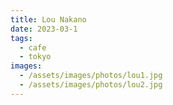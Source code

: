 ```yaml
---
title: Lou Nakano
date: 2023-03-1
tags:
  - cafe
  - tokyo
images:
  - /assets/images/photos/lou1.jpg
  - /assets/images/photos/lou2.jpg
---
```

